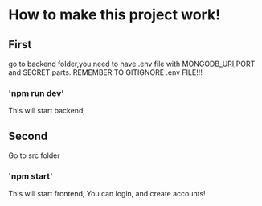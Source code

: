 # How to make this project work!

## First

go to backend folder,you need to have .env file with MONGODB_URI,PORT and SECRET parts. REMEMBER TO GITIGNORE .env FILE!!!

### 'npm run dev'

This will start backend, 

## Second

Go to src folder

### 'npm start'

This will start frontend, You can login, and create accounts!



